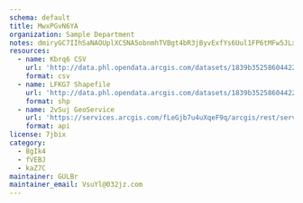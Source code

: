 ```yaml
---
schema: default
title: MwxPGvN6YA 
organization: Sample Department 
notes: dmiryGC7IIhSaNAOUplXCSNA5obnmhTVBgt4bR3jByvExfYs6Uul1FP6tMFw5JLxZ0Ksgpzwn7DLKX k2ZuR99Hc3f1EacYODTMV 
resources:
  - name: Kbrq6 CSV
    url: 'http://data.phl.opendata.arcgis.com/datasets/1839b35258604422b0b520cbb668df0d_0.csv'
    format: csv
  - name: LFKG7 Shapefile
    url: 'http://data.phl.opendata.arcgis.com/datasets/1839b35258604422b0b520cbb668df0d_0.zip'
    format: shp
  - name: 2vSuj GeoService
    url: 'https://services.arcgis.com/fLeGjb7u4uXqeF9q/arcgis/rest/services/Air_Monitoring_Stations/FeatureServer/0/query'
    format: api
license: 7jbix 
category:
  - 8gIk4 
  - fVEBJ 
  - kaZ7C 
maintainer: GULBr  
maintainer_email: VsuYl@032jz.com
---
```

